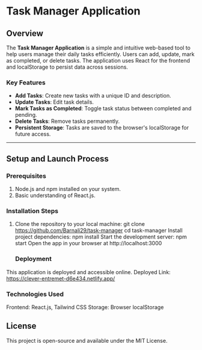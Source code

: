 
# Task Manager Application

## Overview
The **Task Manager Application** is a simple and intuitive web-based tool to help users manage their daily tasks efficiently. Users can add, update, mark as completed, or delete tasks. The application uses React for the frontend and localStorage to persist data across sessions.

### Key Features
- **Add Tasks**: Create new tasks with a unique ID and description.
- **Update Tasks**: Edit task details.
- **Mark Tasks as Completed**: Toggle task status between completed and pending.
- **Delete Tasks**: Remove tasks permanently.
- **Persistent Storage**: Tasks are saved to the browser's localStorage for future access.

---

## Setup and Launch Process

### Prerequisites
1. Node.js and npm installed on your system.
2. Basic understanding of React.js.

### Installation Steps
1. Clone the repository to your local machine:
   git clone https://github.com/Barnali29/task-manager
   cd task-manager
   Install project dependencies: npm install
   Start the development server: npm start
   Open the app in your browser at http://localhost:3000

   ### Deployment
This application is deployed and accessible online.
Deployed Link: https://clever-entremet-d6e434.netlify.app/

### Technologies Used
Frontend: React.js, Tailwind CSS
Storage: Browser localStorage
## License
This project is open-source and available under the MIT License.
